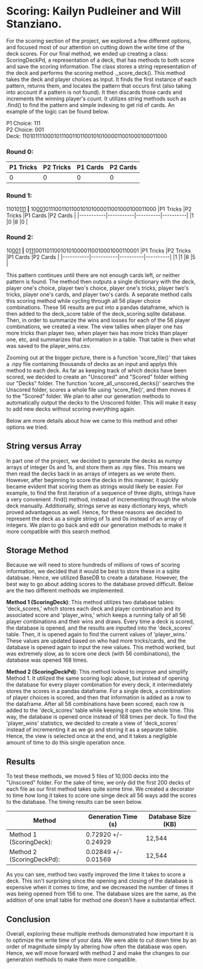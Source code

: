 # Scoring: Kailyn Pudleiner and Will Stanziano. 

For the scoring section of the project, we explored a few different options, and focused most of our attention on cutting down the write time of the deck scores. For our final method, we ended up creating a class: ScoringDeckPd, a representation of a deck, that has methods to both score and save the scoring information. The class stores a string representation of the deck and performs the scoring method ._score_deck(). This method takes the deck and player choices as input. It finds the first instance of each pattern, returns them, and locates the pattern that occurs first (also taking into account if a pattern is not found). It then discards those cards and increments the winning player's count. It utilizes string methods such as .find() to find the pattern and simple indexing to get rid of cards. An example of the logic can be found below.

P1 Choice: 111\
P2 Choice: 001\
Deck: 1101011110001011100110110010101000011001000100011000

### Round 0:
|P1 Tricks  |P2 Tricks  |P1 Cards  |P2 Cards  |
|-----------|-----------|----------|----------|
|0          |0          |0         |0         |

### Round 1: 
11010<u>111</u> **|** 10<u>001</u>011100110110010101000011001000100011000
|P1 Tricks  |P2 Tricks  |P1 Cards  |P2 Cards  |
|-----------|-----------|----------|----------|
|1          |0          |8         |0         |

### Round 2:

10<u>001</u> **|** 0<u>111</u>001101100101010000110010001000110001
|P1 Tricks  |P2 Tricks  |P1 Cards  |P2 Cards  |
|-----------|-----------|----------|----------|
|1          |1          |8         |5         |

This pattern continues until there are not enough cards left, or neither pattern is found. The method then outputs a single dictionary with the deck, player one's choice, player two's choice, player one's tricks, player two's tricks, player one's cards, and player two's cards. A separate method calls this scoring method while cycling through all 56 player choice combinations. These 56 results are put into a pandas dataframe, which is then added to the deck_score table of the deck_scoring.sqlite database. Then, in order to summarize the wins and losses for each of the 56 player combinations, we created a view. The view tallies when player one has more tricks than player two, when player two has more tricks than player one, etc, and summarizes that information in a table. That table is then what was saved to the player_wins.csv.

Zooming out at the bigger picture, there is a function 'score_file()' that takes a .npy file containing thousands of decks as an input and applys this method to each deck. As far as keeping track of which decks have been scored, we decided to create an "Unscored" and "Scored" folder withing our "Decks" folder. The function 'score_all_unscored_decks()' searches the Unscored folder, scores a whole file using 'score_file()', and then moves it to the "Scored" folder. We plan to alter our generation methods to automatically output the decks to the Unscored folder. This will make it easy to add new decks without scoring everything again.

Below are more details about how we came to this method and other options we tried.

## String versus Array

In part one of the project, we decided to generate the decks as numpy arrays of integer 0s and 1s, and store them as .npy files. This means we then read the decks back in as arrays of integers as we wrote them. However, after beginning to score the decks in this manner, it quickly became evident that scoring them as strings would likely be easier. For example, to find the first iteration of a sequence of three digits, strings have a very convenient .find() method, instead of incrementing through the whole deck manually. Additionally, strings serve as easy dictionary keys, which proved advantageous as well. Hence, for these reasons we decided to represent the deck as a single string of 1s and 0s instead of an array of integers. We plan to go back and edit our generation methods to make it more compatible with this search method.

## Storage Method

Because we will need to store hundreds of millions of rows of scoring information, we decided that it would be best to store these in a sqlite databsae. Hence, we utilized BaseDB to create a database. However, the best way to go about adding scores to the database proved difficult. Below are the two different methods we implemented.

**Method 1 (ScoringDeck)**: This method utilizes two database tables: 'deck_scores,' which stores each deck and player combination and its associated score and 'player_wins,' which keeps a running tally of all 56 player combinations and their wins and draws. Every time a deck is scored, the database is opened, and the results are inputted into the 'deck_scores' table. Then, it is opened again to find the current values of 'player_wins.' These values are updated based on who had more tricks/cards, and the database is opened again to input the new values. This method worked, but was extremely slow, as to score one deck (with 56 combinations), the database was opened 168 times.

**Method 2 (ScoringDeckPd)**: This method looked to improve and simplify Method 1. It utilized the same scoring logic above, but instead of opening the database for every player combination for every deck, it intermediately stores the scores in a pandas dataframe. For a single deck, a combination of player choices is scored, and then that information is added as a row to the dataframe. After all 56 combinations have been scored, each row is added to the 'deck_scores' table while keeping it open the whole time. This way, the database is opened once instead of 168 times per deck. To find the 'player_wins' statistics, we decided to create a view of 'deck_scores' instead of incrementing it as we go and storing it as a separate table. Hence, the view is selected once at the end, and it takes a negligible amount of time to do this single operation once.


## Results

To test these methods, we moved 5 files of 10,000 decks into the "Unscored" folder. For the sake of time, we only did the first 200 decks of each file as our first method takes quite some time. We created a decorator to time how long it takes to score one singe deck all 56 ways add the scores to the database. The timing results can be seen below.

|Method        |Generation Time (s) | Database Size (KB)|
|--------------|--------------------|-------------------|
|Method 1 (ScoringDeck): |0.72920  +/-  0.24929 | 12,544 |
|Method 2 (ScoringDeckPd):  |0.02849 +/- 0.01569 | 12,544 |

As you can see, method two vastly improved the time it takes to score a deck. This isn't surprising since the opening and closing of the database is expensive when it comes to time, and we decreased the number of times it was being opened from 156 to one. The database sizes are the same, as the addition of one small table for method one doesn't have a substantial effect.

## Conclusion

Overall, exploring these multiple methods demonstrated how important it is to optimize the write time of your data. We were able to cut down time by an order of magnitude simply by altering how often the database was open. Hence, we will move forward with method 2 and make the changes to our generation methods to make them more compatible.

